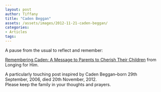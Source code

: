 ```yaml
---
layout: post
author: Tiffany
title: "Caden Beggan"
assets: /assets/images/2012-11-21-caden-beggan/
categories: 
- Articles
tags: 
---
```


A pause from the usual to reflect and remember:

[Remembering Caden: A Message to Parents to Cherish Their Children](http://timesofrefreshingontheoldpaths.wordpress.com/2012/11/21/remembering-caden-a-message-to-parents-to-cherish-their-children/) from Longing for Him.

A particularly touching post inspired by Caden Beggan–born 29th September, 2006, died 20th November, 2012.  
Please keep the family in your thoughts and prayers.